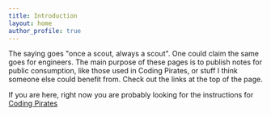 ```yaml
---
title: Introduction
layout: home
author_profile: true
---
```


The saying goes "once a scout, always a scout".  One could claim the same goes for engineers.  The main purpose of these pages is to publish notes for public consumption, like those used in Coding Pirates, or stuff I think someone else could benefit from.  Check out the links at the top of the page.

If you are here, right now you are probably looking for the instructions for [Coding Pirates](/codingpirates)